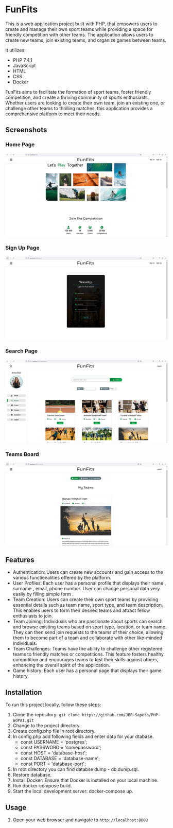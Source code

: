 # FunFits

This is a web application project built with PHP, that empowers users to create and manage their own sport teams while providing a space for friendly competition with other teams. The application allows users to create new teams, join existing teams, and organize games between teams.



It utilizes:  
- PHP 7.4.1
- JavaScript
- HTML
- CSS
- Docker



FunFits aims to facilitate the formation of sport teams, foster friendly competition, and create a thriving community of sports enthusiasts. Whether users are looking to create their own team, join an existing one, or challenge other teams to thrilling matches, this application provides a comprehensive platform to meet their needs.


## Screenshots



### Home Page
![Home Page](./readme_images/screan_1A.PNG)


### Sign Up Page
![Sign UP Page](./readme_images/screan_2A.PNG)


### Search Page
![Search Page](./readme_images/screan_3A.PNG)


### Teams Board
![Teams Board](./readme_images/screan_4A.PNG)





## Features

- Authentication: Users can create new accounts and gain access to the various functionalities offered by the platform.
-   User Profiles: Each user has a personal profile that displays their name , surname , email, phone number. User can change personal data very easliy by filling simple form .
- Team Creation: Users can create their own sport teams by providing essential details such as team name, sport type, and team description. This enables users to form their desired teams and attract fellow enthusiasts to join.
- Team Joining: Individuals who are passionate about sports can search and browse existing teams based on sport type, location, or team name. They can then send join requests to the teams of their choice, allowing them to become part of a team and collaborate with other like-minded individuals.
- Team Challenges: Teams have the ability to challenge other registered teams to friendly matches or competitions. This feature fosters healthy competition and encourages teams to test their skills against others, enhancing the overall spirit of the application.
- Game history: Each user has a personal page that displays their game history.




## Installation


To run this project locally, follow these steps:

1. Clone the repository: `git clone https://github.com/JBR-Sapeta/PHP-WdPAI.git`
2. Change to the project directory.
3. Create config.php file in root directory.
4. In config.php add following fields and enter data for your dtabase.
    - const USERNAME = 'postgres';
    - const PASSWORD = 'somepassword';
    - const HOST = 'database-host';
    - const DATABASE = 'database-name';
    - const PORT = 'database-port';
5. In root directory you can find databse dump - db.dump.sql.
6. Restore database. 
3. Install Docker: Ensure that Docker is installed on your local machine. 
3. Run docker-compose build.
5. Start the local development server: docker-compose up.


## Usage

1. Open your web browser and navigate to `http://localhost:8000`



